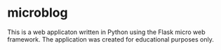 # microblog
This is a web applicaton written in Python using the Flask micro web framework. The application was created for educational purposes only.
